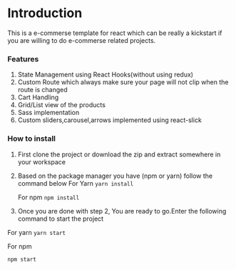 # Introduction

This is a e-commerse template for react which can be really a kickstart if you are willing to do e-commerse related projects.

### Features

1. State Management using React Hooks(without using redux)
2. Custom Route which always make sure your page will not clip when the route is changed
3. Cart Handling
4. Grid/List view of the products
5. Sass implementation
6. Custom sliders,carousel,arrows implemented using react-slick



### How to install

1. First clone the project or download the zip and extract somewhere in your workspace
2. Based on the package manager you have (npm or yarn) follow the command below
    For Yarn
    `yarn install`
    
    For npm
    `npm install`
3. Once you are done with step 2, You are ready to go.Enter the following command to start the project

  For yarn
  `yarn start`
  
  For npm
  
  `npm start`
